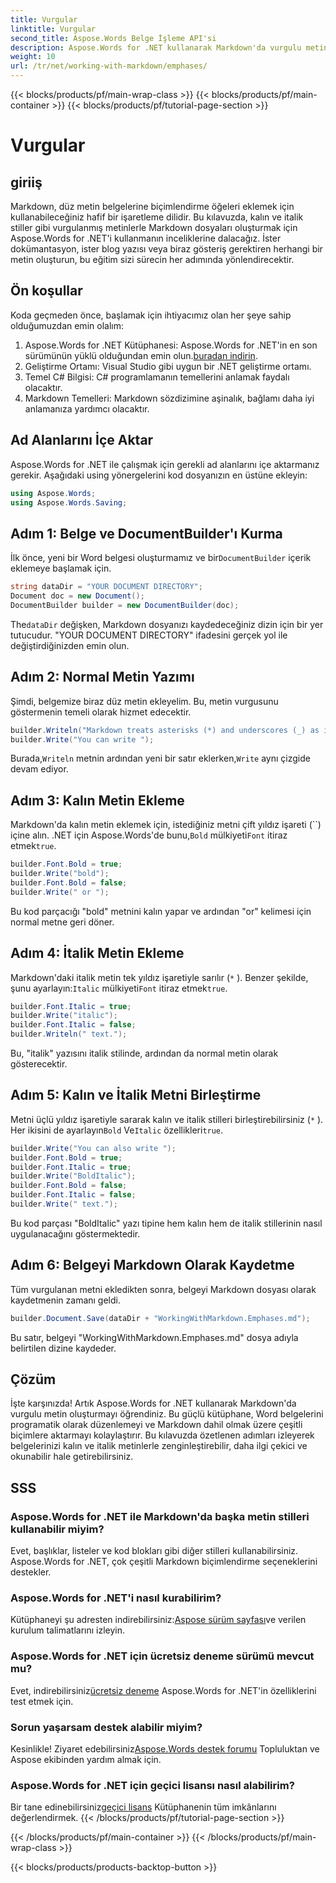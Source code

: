 ```yaml
---
title: Vurgular
linktitle: Vurgular
second_title: Aspose.Words Belge İşleme API'si
description: Aspose.Words for .NET kullanarak Markdown'da vurgulu metin oluşturmayı öğrenin. Bu kılavuz, adım adım talimatlarla kalın, italik ve birleşik stilleri kapsar.
weight: 10
url: /tr/net/working-with-markdown/emphases/
---
```


{{< blocks/products/pf/main-wrap-class >}}
{{< blocks/products/pf/main-container >}}
{{< blocks/products/pf/tutorial-page-section >}}

# Vurgular

## giriiş

Markdown, düz metin belgelerine biçimlendirme öğeleri eklemek için kullanabileceğiniz hafif bir işaretleme dilidir. Bu kılavuzda, kalın ve italik stiller gibi vurgulanmış metinlerle Markdown dosyaları oluşturmak için Aspose.Words for .NET'i kullanmanın inceliklerine dalacağız. İster dokümantasyon, ister blog yazısı veya biraz gösteriş gerektiren herhangi bir metin oluşturun, bu eğitim sizi sürecin her adımında yönlendirecektir.

## Ön koşullar

Koda geçmeden önce, başlamak için ihtiyacımız olan her şeye sahip olduğumuzdan emin olalım:

1.  Aspose.Words for .NET Kütüphanesi: Aspose.Words for .NET'in en son sürümünün yüklü olduğundan emin olun.[buradan indirin](https://releases.aspose.com/words/net/).
2. Geliştirme Ortamı: Visual Studio gibi uygun bir .NET geliştirme ortamı.
3. Temel C# Bilgisi: C# programlamanın temellerini anlamak faydalı olacaktır.
4. Markdown Temelleri: Markdown sözdizimine aşinalık, bağlamı daha iyi anlamanıza yardımcı olacaktır.

## Ad Alanlarını İçe Aktar

Aspose.Words for .NET ile çalışmak için gerekli ad alanlarını içe aktarmanız gerekir. Aşağıdaki using yönergelerini kod dosyanızın en üstüne ekleyin:

```csharp
using Aspose.Words;
using Aspose.Words.Saving;
```

## Adım 1: Belge ve DocumentBuilder'ı Kurma

İlk önce, yeni bir Word belgesi oluşturmamız ve bir`DocumentBuilder` içerik eklemeye başlamak için.

```csharp
string dataDir = "YOUR DOCUMENT DIRECTORY";
Document doc = new Document();
DocumentBuilder builder = new DocumentBuilder(doc);
```

 The`dataDir` değişken, Markdown dosyanızı kaydedeceğiniz dizin için bir yer tutucudur. "YOUR DOCUMENT DIRECTORY" ifadesini gerçek yol ile değiştirdiğinizden emin olun.

## Adım 2: Normal Metin Yazımı

Şimdi, belgemize biraz düz metin ekleyelim. Bu, metin vurgusunu göstermenin temeli olarak hizmet edecektir.

```csharp
builder.Writeln("Markdown treats asterisks (*) and underscores (_) as indicators of emphases.");
builder.Write("You can write ");
```

 Burada,`Writeln` metnin ardından yeni bir satır eklerken,`Write` aynı çizgide devam ediyor.

## Adım 3: Kalın Metin Ekleme

 Markdown'da kalın metin eklemek için, istediğiniz metni çift yıldız işareti (``) içine alın. .NET için Aspose.Words'de bunu,`Bold` mülkiyeti`Font` itiraz etmek`true`.

```csharp
builder.Font.Bold = true;
builder.Write("bold");
builder.Font.Bold = false;
builder.Write(" or ");
```

Bu kod parçacığı "bold" metnini kalın yapar ve ardından "or" kelimesi için normal metne geri döner.

## Adım 4: İtalik Metin Ekleme

Markdown'daki italik metin tek yıldız işaretiyle sarılır (`*` ). Benzer şekilde, şunu ayarlayın:`Italic` mülkiyeti`Font` itiraz etmek`true`.

```csharp
builder.Font.Italic = true;
builder.Write("italic");
builder.Font.Italic = false;
builder.Writeln(" text.");
```

Bu, "italik" yazısını italik stilinde, ardından da normal metin olarak gösterecektir.

## Adım 5: Kalın ve İtalik Metni Birleştirme

Metni üçlü yıldız işaretiyle sararak kalın ve italik stilleri birleştirebilirsiniz (`*` ). Her ikisini de ayarlayın`Bold` Ve`Italic` özellikleri`true`.

```csharp
builder.Write("You can also write ");
builder.Font.Bold = true;
builder.Font.Italic = true;
builder.Write("BoldItalic");
builder.Font.Bold = false;
builder.Font.Italic = false;
builder.Write(" text.");
```

Bu kod parçası "BoldItalic" yazı tipine hem kalın hem de italik stillerinin nasıl uygulanacağını göstermektedir.

## Adım 6: Belgeyi Markdown Olarak Kaydetme

Tüm vurgulanan metni ekledikten sonra, belgeyi Markdown dosyası olarak kaydetmenin zamanı geldi.

```csharp
builder.Document.Save(dataDir + "WorkingWithMarkdown.Emphases.md");
```

Bu satır, belgeyi "WorkingWithMarkdown.Emphases.md" dosya adıyla belirtilen dizine kaydeder.

## Çözüm

İşte karşınızda! Artık Aspose.Words for .NET kullanarak Markdown'da vurgulu metin oluşturmayı öğrendiniz. Bu güçlü kütüphane, Word belgelerini programatik olarak düzenlemeyi ve Markdown dahil olmak üzere çeşitli biçimlere aktarmayı kolaylaştırır. Bu kılavuzda özetlenen adımları izleyerek belgelerinizi kalın ve italik metinlerle zenginleştirebilir, daha ilgi çekici ve okunabilir hale getirebilirsiniz.

## SSS

### Aspose.Words for .NET ile Markdown'da başka metin stilleri kullanabilir miyim?
Evet, başlıklar, listeler ve kod blokları gibi diğer stilleri kullanabilirsiniz. Aspose.Words for .NET, çok çeşitli Markdown biçimlendirme seçeneklerini destekler.

### Aspose.Words for .NET'i nasıl kurabilirim?
 Kütüphaneyi şu adresten indirebilirsiniz:[Aspose sürüm sayfası](https://releases.aspose.com/words/net/)ve verilen kurulum talimatlarını izleyin.

### Aspose.Words for .NET için ücretsiz deneme sürümü mevcut mu?
 Evet, indirebilirsiniz[ücretsiz deneme](https://releases.aspose.com/) Aspose.Words for .NET'in özelliklerini test etmek için.

### Sorun yaşarsam destek alabilir miyim?
 Kesinlikle! Ziyaret edebilirsiniz[Aspose.Words destek forumu](https://forum.aspose.com/c/words/8) Topluluktan ve Aspose ekibinden yardım almak için.

### Aspose.Words for .NET için geçici lisansı nasıl alabilirim?
 Bir tane edinebilirsiniz[geçici lisans](https://purchase.aspose.com/temporary-license/) Kütüphanenin tüm imkânlarını değerlendirmek.
{{< /blocks/products/pf/tutorial-page-section >}}

{{< /blocks/products/pf/main-container >}}
{{< /blocks/products/pf/main-wrap-class >}}

{{< blocks/products/products-backtop-button >}}
